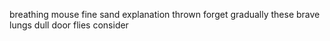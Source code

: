 breathing mouse fine sand explanation thrown forget gradually these brave lungs dull door flies consider